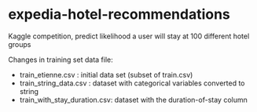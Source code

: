 # expedia-hotel-recommendations
Kaggle competition, predict likelihood a user will stay at 100 different hotel groups

Changes in training set data file:
- train_etienne.csv : initial data set (subset of train.csv)
- train_string_data.csv : dataset with categorical variables converted to string
- train_with_stay_duration.csv: dataset with the duration-of-stay column